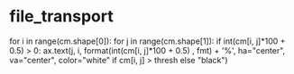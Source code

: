# file_transport

for i in range(cm.shape[0]):
        for j in range(cm.shape[1]):
            if int(cm[i, j]*100 + 0.5) > 0:
                ax.text(j, i, format(int(cm[i, j]*100 + 0.5) , fmt) + '%',
                        ha="center", va="center",
                        color="white"  if cm[i, j] > thresh else "black")
